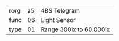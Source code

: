 
|    |   |   |
| -- | - | - |
| rorg | a5 | 4BS Telegram |
| func | 06 | Light Sensor |
| type | 01 | Range 300lx to 60.000lx |
